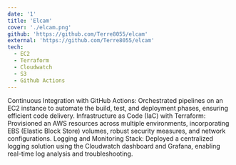```yaml
---
date: '1'
title: 'Elcam'
cover: './elcam.png'
github: 'https://github.com/Terre8055/elcam'
external: 'https://github.com/Terre8055/elcam'
tech:
  - EC2
  - Terraform
  - Cloudwatch
  - S3
  - Github Actions
---
```


Continuous Integration with GitHub Actions: Orchestrated pipelines on an EC2 instance to automate the build, test, and
deployment phases, ensuring efficient code delivery.
Infrastructure as Code (IaC) with Terraform: Provisioned an AWS resources across multiple environments, incorporating
EBS (Elastic Block Store) volumes, robust security measures, and network configurations.
Logging and Monitoring Stack: Deployed a centralized logging solution using the Cloudwatch dashboard and Grafana,
enabling real-time log analysis and troubleshooting.
